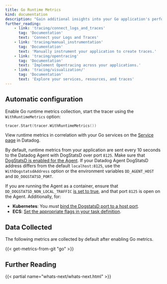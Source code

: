 ```yaml
---
title: Go Runtime Metrics
kind: documentation
description: "Gain additional insights into your Go application's performance with the runtime metrics associated to your traces."
further_reading:
    - link: 'tracing/connect_logs_and_traces'
      tag: 'Documentation'
      text: 'Connect your Logs and Traces'
    - link: 'tracing/manual_instrumentation'
      tag: 'Documentation'
      text: 'Manually instrument your application to create traces.'
    - link: 'tracing/opentracing'
      tag: 'Documentation'
      text: 'Implement Opentracing across your applications.'
    - link: 'tracing/visualization/'
      tag: 'Documentation'
      text: 'Explore your services, resources, and traces'
---
```


## Automatic configuration

Enable Go runtime metrics collection, start the tracer using the `WithRuntimeMetrics` option:

```go
tracer.Start(tracer.WithRuntimeMetrics())
```

View runtime metrics in correlation with your Go services on the [Service page][1] in Datadog.

By default, runtime metrics from your application are sent every 10 seconds to the Datadog Agent with DogStatsD over port `8125`. Make sure that [DogStatsD is enabled for the Agent][2]. If your Datadog Agent DogStatsD address differs from the default `localhost:8125`, use the `WithDogstatsdAddress` option or the environment variables `DD_AGENT_HOST` and `DD_DOGSTATSD_PORT`.

If you are running the Agent as a container, ensure that `DD_DOGSTATSD_NON_LOCAL_TRAFFIC` [is set to true][3], and that port `8125` is open on the Agent. Additionally, for:

- **Kubernetes**: You _must_ [bind the DogstatsD port to a host port][4].
- **ECS**: [Set the appropriate flags in your task definition][5].

## Data Collected

The following metrics are collected by default after enabling Go metrics.

{{< get-metrics-from-git "go" >}}


## Further Reading

{{< partial name="whats-next/whats-next.html" >}}

[1]: https://app.datadoghq.com/apm/services
[2]: /developers/dogstatsd/#setup
[3]: /agent/docker/#dogstatsd-custom-metrics
[4]: /developers/dogstatsd/?tab=kubernetes#agent
[5]: /integrations/amazon_ecs/#create-an-ecs-task
